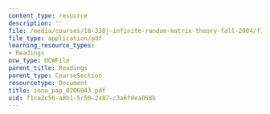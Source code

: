 ```yaml
---
content_type: resource
description: ''
file: /media/courses/18-338j-infinite-random-matrix-theory-fall-2004/f1ca2c56a8b15c502487c3a6f0ea058b_iona_pap_0206043.pdf
file_type: application/pdf
learning_resource_types:
- Readings
ocw_type: OCWFile
parent_title: Readings
parent_type: CourseSection
resourcetype: Document
title: iona_pap_0206043.pdf
uid: f1ca2c56-a8b1-5c50-2487-c3a6f0ea058b
---
```


